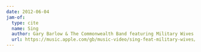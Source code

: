 ```yaml
---
date: 2012-06-04
jam-of:
  type: cite
  name: Sing
  author: Gary Barlow & The Commonwealth Band featuring Military Wives
  url: https://music.apple.com/gb/music-video/sing-feat-military-wives/1445722295
---
```

